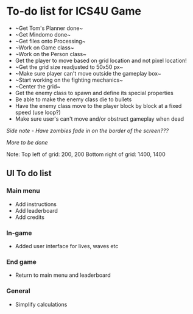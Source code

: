 # To-do list for ICS4U Game

* ~Get Tom's Planner done~
* ~Get Mindomo done~
* ~Get files onto Processing~  
* ~Work on Game class~       
* ~Work on the Person class~
* Get the player to move based on grid location and not pixel location!
* ~Get the grid size readjusted to 50x50 px~
* ~Make sure player can't move outside the gameplay box~
* ~Start working on the fighting mechanics~
* ~Center the grid~
* Get the enemy class to spawn and define its special properties
* Be able to make the enemy class die to bullets
* Have the enemy class move to the player block by block at a fixed speed (use loop?)
* Make sure user's can't move and/or obstruct gameplay when dead

*Side note - Have zombies fade in on the border of the screen???*

*More to be done*

Note: 
Top left of grid: 200, 200
Bottom right of grid: 1400, 1400

## UI To do list
### Main menu
* Add instructions
* Add leaderboard
* Add credits
### In-game
* Added user interface for lives, waves etc
### End game
* Return to main menu and leaderboard
### General
* Simplify calculations 
